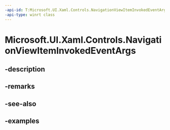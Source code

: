 ```yaml
---
-api-id: T:Microsoft.UI.Xaml.Controls.NavigationViewItemInvokedEventArgs
-api-type: winrt class
---
```


<!-- Class syntax.
public class NavigationViewItemInvokedEventArgs 
-->

# Microsoft.UI.Xaml.Controls.NavigationViewItemInvokedEventArgs

## -description

## -remarks

## -see-also

## -examples


